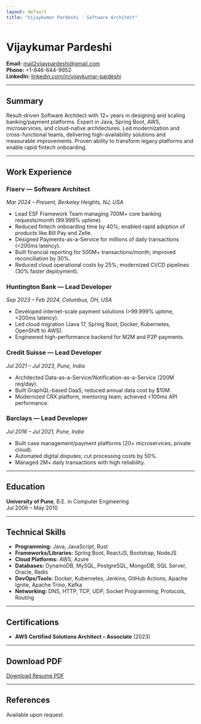 ```yaml
---
layout: default
title: "Vijaykumar Pardeshi - Software Architect"
---
```


# Vijaykumar Pardeshi

**Email:** [mail2vijaypardeshi@gmail.com](mailto:mail2vijaypardeshi@gmail.com)  
**Phone:** +1-646-644-9952  
**LinkedIn:** [linkedin.com/in/vijaykumar-pardeshi](https://www.linkedin.com/in/vijaykumar-pardeshi)

---

## Summary

Result-driven Software Architect with 12+ years in designing and scaling banking/payment platforms. Expert in Java, Spring Boot, AWS, microservices, and cloud-native architectures. Led modernization and cross-functional teams, delivering high-availability solutions and measurable improvements. Proven ability to transform legacy platforms and enable rapid fintech onboarding.

---

## Work Experience

### Fiserv — Software Architect  
*Mar 2024 – Present, Berkeley Heights, NJ, USA*  
- Lead ESF Framework Team managing 700M+ core banking requests/month (99.999% uptime).
- Reduced fintech onboarding time by 40%; enabled rapid adoption of products like Bill Pay and Zelle.
- Designed Payments-as-a-Service for millions of daily transactions (<200ms latency).
- Built financial reporting for 500M+ transactions/month; improved reconciliation by 30%.
- Reduced cloud operational costs by 25%; modernized CI/CD pipelines (30% faster deployment).

### Huntington Bank — Lead Developer  
*Sep 2023 – Feb 2024, Columbus, OH, USA*  
- Developed internet-scale payment solutions ($>$99.999% uptime, <200ms latency).
- Led cloud migration (Java 17, Spring Boot, Docker, Kubernetes, OpenShift to AWS).
- Engineered high-performance backend for M2M and P2P payments.

### Credit Suisse — Lead Developer  
*Jul 2021 – Jul 2023, Pune, India*  
- Architected Data-as-a-Service/Notification-as-a-Service (200M req/day).
- Built GraphQL-based DaaS; reduced annual data cost by \$10M.
- Modernized CRX platform, mentoring team; achieved <100ms API performance.

### Barclays — Lead Developer  
*Jul 2016 – Jul 2021, Pune, India*  
- Built case management/payment platforms (20+ microservices, private cloud).
- Automated digital disputes; cut processing costs by 50%.
- Managed 2M+ daily transactions with high reliability.

---

## Education

**University of Pune**, B.E. in Computer Engineering  
Jul 2006 – May 2010

---

## Technical Skills

- **Programming:** Java, JavaScript, Rust
- **Frameworks/Libraries:** Spring Boot, ReactJS, Bootstrap, NodeJS
- **Cloud Platforms:** AWS, Azure
- **Databases:** DynamoDB, MySQL, PostgreSQL, MongoDB, SQL Server, Oracle, Redis
- **DevOps/Tools:** Docker, Kubernetes, Jenkins, GitHub Actions, Apache Ignite, Apache Trino, Kafka
- **Networking:** DNS, HTTP, TCP, UDP, Socket Programming, Protocols, Routing

---

## Certifications

- **AWS Certified Solutions Architect – Associate** (2023)

---

## Download PDF

[Download Resume PDF](Vijaykumar_resume.pdf)

---

## References

Available upon request.

